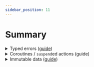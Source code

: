 ```yaml
---
sidebar_position: 11
---
```


# Summary

<details>
<summary><span style={{ fontSize: '115%' }}>Typed errors</span> (<a href="../typed-errors">guide</a>)</summary>

<details>
<summary>Run a computation with potential errors</summary>

For any given value of `val program: Raise<E>.() -> A`, the following functions are available:

#### Handle any potential outcomes

- `recover(program, error)` to recover from any error.
- `fold(program, error, success)` to handle error and success case, and re-throw any exceptions.
- `fold(program, exception, error, success)` to handle exception, error and success case.

#### Obtain the result as a wrapper type

These functions create a `Raise` scope where all the operators in this section become available.

- `either(program)` to obtain `Either<E, A>`.
- `result(program)` to obtain `Result<A>`, the error type is fixed to `Throwable`.
- `nullable(program)` to obtain `A?`, the error type is fixed to `Null`.
- `option(program)` to obtain `Option<A>`, the error type is fixed to `None`.

#### Embed any potential errors in the block

- If the call has `Raise<E>` as receiver, _nothing_ is needed.
- If the call returns a wrapper type (`Result`, `Either`, ...), call `.bind()`.

</details>

<details>
<summary>Indicate that an error occurred</summary>

#### DSL syntax

- `raise` to _raise_ a typed error of `E` meaning that the computation has failed.
- `ensure` to _raise_ a typed error of `E` when predicate is `false`.
- `ensureNotNull` to _raise_ a typed error of `E` when value is `null`.

#### Wrapper types

- `Either.Left` and `.left()` to wrap a value as error in `Either`
- `Ior.Left` and `.leftIor()` to wrap a value as error in `Ior`

</details>

<details>
<summary>Handle potential errors (<a href="../typed-errors/#recovering-from-typed-errors-and-exceptions">guide</a>)</summary>

These functions allow raising errors of the same type that the surrounding block.

- `recover(program, error)` to recover from any error.
- `catch(program, exception)` to perform some action when the block throws an exception.

</details>

<details>
<summary>Accumulate errors (<a href="../typed-errors/#validation-accumulating-errors">guide</a>)</summary>

These functions use `NonEmptyList<E>` as the surrounding error type, or take `(E, E) -> E` as the error accumulator.

- `zipOrAccumulate` to operate over independent blocks, with potentially different types.
- `mapOrAccumulate` to operate over a collection of items.

</details>

</details>

<details>
<summary><span style={{ fontSize: '115%' }}>Coroutines / <code>suspend</code>ed actions</span> (guide)</summary>

<details>
<summary>Run several of them</summary>

#### Independently in parallel

- `parMap` to operate over a collection of items.
- `parZip` to combine the result of independent actions, with potentially different return types.

#### Race (only the fastest is returned)

- `raceN` to race 2 or 3 computations.

</details>

<details>
<summary>Protect from potential problems</summary>

- `Schedule.retry` to repeat an action until successful.
- `Schedule.repeat` to repeat an action, correctly handling problems.
- `resourceScope` for correct acquisition and release of resources.

For more resilience options check the `arrow-fx-resilience` package.

</details>

</details>

<details>
<summary><span style={{ fontSize: '115%' }}>Immutable data</span> (<a href="../../category/immutable-data">guide</a>)</summary>

<details>
<summary>Generate optics</summary>

- **User-defined data**: mark the class with the `@optics` annotation and apply the KSP plug-in.
- **Collections**: traversals that work on every element of a collections are available in the `Every` object.

</details>

<details>
<summary>Obtain data</summary>

- `get` obtains the single focused element. <span style={{ fontSize: '80%' }}>(Available for `Lens`.)</span>
- `getOrNull` obtains an optional focused element as nullable. <span style={{ fontSize: '80%' }}>(Available for `Optional`, `Prism`, `Lens`.)</span>
- `getAll` obtains all focused elements as `List`. <span style={{ fontSize: '80%' }}>(Available for every optic.)</span>
- `foldMap` combines all the focused elements in a single element. <span style={{ fontSize: '80%' }}>(Available for every optic.)</span>

The `Traversal` type offers an API closely matching that of `Iterable`.

</details>

<details>
<summary>Copy value with modified data</summary>

- `modify` applies an operation to every focused element.
- `set` changes the value of every focused element.
- `copy` provides a DSL to perform several modifications over the same value.

</details>

<details>
<summary>Generate a new value</summary>

- `reverseGet` constructs a value by means of a `Prism`.

</details>

</details>
